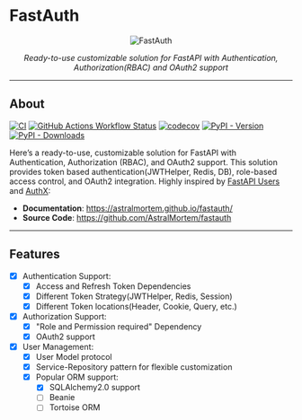 # FastAuth
<p align="center">
  <img src="https://raw.githubusercontent.com/AstralMortem/fastauth/master/logo.png?sanitize=true" alt="FastAuth">
</p>

<p align="center">
    <em>Ready-to-use customizable solution for FastAPI with Authentication, Authorization(RBAC) and OAuth2 support</em>
</p>

---
## About

[![CI](https://github.com/AstralMortem/fastauth/actions/workflows/ci.yaml/badge.svg)](https://github.com/AstralMortem/fastauth/actions/workflows/ci.yaml)
[![GitHub Actions Workflow Status](https://img.shields.io/github/actions/workflow/status/AstralMortem/fastauth/docs.yaml?label=Docs)](https://astralmortem.github.io/fastauth/)
[![codecov](https://codecov.io/github/AstralMortem/fastauth/graph/badge.svg?token=SI6ND9SIPU)](https://codecov.io/github/AstralMortem/fastauth)
[![PyPI - Version](https://img.shields.io/pypi/v/fastapi-fastauth)](https://pypi.org/project/fastapi-fastauth/)
[![PyPI - Downloads](https://img.shields.io/pypi/dm/fastapi-fastauth)](https://pypi.org/project/fastapi-fastauth/)


Here’s a ready-to-use, customizable solution for FastAPI with Authentication, Authorization (RBAC), and OAuth2 support.
This solution provides token based authentication(JWTHelper, Redis, DB), role-based access control, and OAuth2 integration.
Highly inspired by [FastAPI Users](https://github.com/fastapi-users/fastapi-users) and [AuthX](https://github.com/yezz123/authx/tree/main):

* **Documentation**: <https://astralmortem.github.io/fastauth/>
* **Source Code**: <https://github.com/AstralMortem/fastauth>
---

## Features

* [x] Authentication Support:
    * [x] Access and Refresh Token Dependencies
    * [x] Different Token Strategy(JWTHelper, Redis, Session)
    * [x] Different Token locations(Header, Cookie, Query, etc.)
* [x] Authorization Support:
    * [x] "Role and Permission required" Dependency
    * [x] OAuth2 support
* [x] User Management:
    * [x] User Model protocol
    * [x] Service-Repository pattern for flexible customization
    * [x] Popular ORM support:
        * [x] SQLAlchemy2.0 support
        * [ ] Beanie
        * [ ] Tortoise ORM
